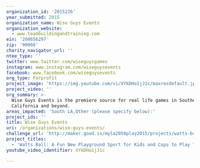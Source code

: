 ```yaml
---
organization_id: '2015226'
year_submitted: 2015
organization_name: Wise Guys Events
organization_website:
  - www.teambuildingandtraining.com
ein: '208656297'
zip: '90066'
charity_navigator_url: ''
ntee_type: ''
twitter: www.twitter.com/wiseguysgames
instagram: www.instagram.com/wiseguysevents
facebook: www.facebook.com/wiseguysevents
org_type: Forprofit
project_image: 'https://img.youtube.com/vi/XYkDHo1jJ1c/maxresdefault.jpg'
project_video: ''
org_summary: >-
  Wise Guys Events is the premiere source for real life games in Southern
  California and beyond.
areas_impacted: 'South LA,Other (please specify below):'
project_ids: ''
title: Wise Guys Events
uri: /organizations/wise-guys-events/
challenge_url: 'http://maker.good.is/myla2050play2015/projects/watts-ball.html'
project_titles:
  - 'Watts Ball: A Fun New Playground Sport for Kids and Cops to Play Together'
youtube_video_identifier: XYkDHo1jJ1c

---
```

